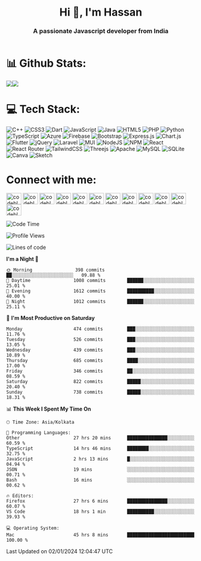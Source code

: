 <h1 align="center">Hi 👋, I'm Hassan</h1>
<h3 align="center">A passionate Javascript developer from India</h3>

<p align="left"> <a href="https://twitter.com/" target="blank"><img src="https://img.shields.io/twitter/follow/?logo=twitter&style=for-the-badge" alt="" /></a> </p>
<h1 align="left">📊 Github Stats:</h1>
<div style="display:flex;">
<img src="https://github-readme-streak-stats.herokuapp.com/?user=codeblooded47&theme=dracula&hide_border=false" />

<img src="https://github-readme-stats.vercel.app/api/top-langs/?username=codeblooded47&layout=compact&theme=dracula" />


</div>
<h1 id="-tech-stack-">💻 Tech Stack:</h1>
<p><img src="https://img.shields.io/badge/c++-%2300599C.svg?style=for-the-badge&amp;logo=c%2B%2B&amp;logoColor=white" alt="C++"> <img src="https://img.shields.io/badge/css3-%231572B6.svg?style=for-the-badge&amp;logo=css3&amp;logoColor=white" alt="CSS3"> <img src="https://img.shields.io/badge/dart-%230175C2.svg?style=for-the-badge&amp;logo=dart&amp;logoColor=white" alt="Dart"> <img src="https://img.shields.io/badge/javascript-%23323330.svg?style=for-the-badge&amp;logo=javascript&amp;logoColor=%23F7DF1E" alt="JavaScript"> <img src="https://img.shields.io/badge/java-%23ED8B00.svg?style=for-the-badge&amp;logo=java&amp;logoColor=white" alt="Java"> <img src="https://img.shields.io/badge/html5-%23E34F26.svg?style=for-the-badge&amp;logo=html5&amp;logoColor=white" alt="HTML5"> <img src="https://img.shields.io/badge/php-%23777BB4.svg?style=for-the-badge&amp;logo=php&amp;logoColor=white" alt="PHP"> <img src="https://img.shields.io/badge/python-3670A0?style=for-the-badge&amp;logo=python&amp;logoColor=ffdd54" alt="Python"> <img src="https://img.shields.io/badge/typescript-%23007ACC.svg?style=for-the-badge&amp;logo=typescript&amp;logoColor=white" alt="TypeScript"> <img src="https://img.shields.io/badge/azure-%230072C6.svg?style=for-the-badge&amp;logo=azure-devops&amp;logoColor=white" alt="Azure"> <img src="https://img.shields.io/badge/firebase-%23039BE5.svg?style=for-the-badge&amp;logo=firebase" alt="Firebase"> <img src="https://img.shields.io/badge/bootstrap-%23563D7C.svg?style=for-the-badge&amp;logo=bootstrap&amp;logoColor=white" alt="Bootstrap"> <img src="https://img.shields.io/badge/express.js-%23404d59.svg?style=for-the-badge&amp;logo=express&amp;logoColor=%2361DAFB" alt="Express.js"> <img src="https://img.shields.io/badge/chart.js-F5788D.svg?style=for-the-badge&amp;logo=chart.js&amp;logoColor=white" alt="Chart.js"> <img src="https://img.shields.io/badge/Flutter-%2302569B.svg?style=for-the-badge&amp;logo=Flutter&amp;logoColor=white" alt="Flutter"> <img src="https://img.shields.io/badge/jquery-%230769AD.svg?style=for-the-badge&amp;logo=jquery&amp;logoColor=white" alt="jQuery"> <img src="https://img.shields.io/badge/laravel-%23FF2D20.svg?style=for-the-badge&amp;logo=laravel&amp;logoColor=white" alt="Laravel"> <img src="https://img.shields.io/badge/MUI-%230081CB.svg?style=for-the-badge&amp;logo=material-ui&amp;logoColor=white" alt="MUI"> <img src="https://img.shields.io/badge/node.js-6DA55F?style=for-the-badge&amp;logo=node.js&amp;logoColor=white" alt="NodeJS"> <img src="https://img.shields.io/badge/NPM-%23000000.svg?style=for-the-badge&amp;logo=npm&amp;logoColor=white" alt="NPM"> <img src="https://img.shields.io/badge/react-%2320232a.svg?style=for-the-badge&amp;logo=react&amp;logoColor=%2361DAFB" alt="React"> <img src="https://img.shields.io/badge/React_Router-CA4245?style=for-the-badge&amp;logo=react-router&amp;logoColor=white" alt="React Router"> <img src="https://img.shields.io/badge/tailwindcss-%2338B2AC.svg?style=for-the-badge&amp;logo=tailwind-css&amp;logoColor=white" alt="TailwindCSS"> <img src="https://img.shields.io/badge/threejs-black?style=for-the-badge&amp;logo=three.js&amp;logoColor=white" alt="Threejs"> <img src="https://img.shields.io/badge/apache-%23D42029.svg?style=for-the-badge&amp;logo=apache&amp;logoColor=white" alt="Apache"> <img src="https://img.shields.io/badge/mysql-%2300f.svg?style=for-the-badge&amp;logo=mysql&amp;logoColor=white" alt="MySQL"> <img src="https://img.shields.io/badge/sqlite-%2307405e.svg?style=for-the-badge&amp;logo=sqlite&amp;logoColor=white" alt="SQLite"> <img src="https://img.shields.io/badge/Canva-%2300C4CC.svg?style=for-the-badge&amp;logo=Canva&amp;logoColor=white" alt="Canva"> <img src="https://img.shields.io/badge/Sketch-FFB387?style=for-the-badge&amp;logo=sketch&amp;logoColor=black" alt="Sketch"></p>


<h1 align="left">Connect with me:</h1>
<p align="left">
<a href="https://dev.to/codeblooded47" target="blank"><img align="center" src="https://cdn.jsdelivr.net/npm/simple-icons@3.0.1/icons/dev-dot-to.svg" alt="codeblooded47" height="30" width="40" /></a>
<a href="https://twitter.com/codeblooded47" target="blank"><img align="center" src="https://raw.githubusercontent.com/rahuldkjain/github-profile-readme-generator/master/src/images/icons/Social/twitter.svg" alt="codeblooded47" height="30" width="40" /></a>
<a href="https://www.linkedin.com/in/md-hassan-b4ba151bb" target="blank"><img align="center" src="https://raw.githubusercontent.com/rahuldkjain/github-profile-readme-generator/master/src/images/icons/Social/linked-in-alt.svg" alt="codeblooded47" height="30" width="40" /></a>
<a href="https://dribbble.com/codeblooded47" target="blank"><img align="center" src="https://raw.githubusercontent.com/rahuldkjain/github-profile-readme-generator/master/src/images/icons/Social/dribbble.svg" alt="codeblooded47" height="30" width="40" /></a>
<a href="https://medium.com/@codeblooded47" target="blank"><img align="center" src="https://raw.githubusercontent.com/rahuldkjain/github-profile-readme-generator/master/src/images/icons/Social/medium.svg" alt="codeblooded47" height="30" width="40" /></a>
<a href="https://www.codechef.com/users/codeblooded47" target="blank"><img align="center" src="https://cdn.jsdelivr.net/npm/simple-icons@3.1.0/icons/codechef.svg" alt="codeblooded47" height="30" width="40" /></a>
<a href="https://www.hackerrank.com/codeblooded47" target="blank"><img align="center" src="https://raw.githubusercontent.com/rahuldkjain/github-profile-readme-generator/master/src/images/icons/Social/hackerrank.svg" alt="codeblooded47" height="30" width="40" /></a>
<a href="https://codeforces.com/profile/codeblooded47" target="blank"><img align="center" src="https://cdn.jsdelivr.net/npm/simple-icons@3.0.1/icons/codeforces.svg" alt="codeblooded47" height="30" width="40" /></a>
<a href="https://www.leetcode.com/codeblooded47" target="blank"><img align="center" src="https://raw.githubusercontent.com/rahuldkjain/github-profile-readme-generator/master/src/images/icons/Social/leet-code.svg" alt="codeblooded47" height="30" width="40" /></a>
<a href="https://www.hackerearth.com/codeblooded47" target="blank"><img align="center" src="https://raw.githubusercontent.com/rahuldkjain/github-profile-readme-generator/master/src/images/icons/Social/hackerearth.svg" alt="codeblooded47" height="30" width="40" /></a>
<a href="https://auth.geeksforgeeks.org/user/codeblooded47" target="blank"><img align="center" src="https://raw.githubusercontent.com/rahuldkjain/github-profile-readme-generator/master/src/images/icons/Social/geeks-for-geeks.svg" alt="codeblooded47" height="30" width="40" /></a>
<a href="https://www.topcoder.com/members/codeblooded47" target="blank"><img align="center" src="https://cdn.jsdelivr.net/npm/simple-icons@3.0.1/icons/topcoder.svg" alt="codeblooded47" height="30" width="40" /></a>
</p>


<!--START_SECTION:waka-->

![Code Time](http://img.shields.io/badge/Code%20Time-49%20hrs%2048%20mins-blue)

![Profile Views](http://img.shields.io/badge/Profile%20Views-0-blue)

![Lines of code](https://img.shields.io/badge/From%20Hello%20World%20I%27ve%20Written-23.3%20million%20lines%20of%20code-blue)

**I'm a Night 🦉** 

```text
🌞 Morning                398 commits         ██░░░░░░░░░░░░░░░░░░░░░░░   09.88 % 
🌆 Daytime                1008 commits        ██████░░░░░░░░░░░░░░░░░░░   25.01 % 
🌃 Evening                1612 commits        ██████████░░░░░░░░░░░░░░░   40.00 % 
🌙 Night                  1012 commits        ██████░░░░░░░░░░░░░░░░░░░   25.11 % 
```
📅 **I'm Most Productive on Saturday** 

```text
Monday                   474 commits         ███░░░░░░░░░░░░░░░░░░░░░░   11.76 % 
Tuesday                  526 commits         ███░░░░░░░░░░░░░░░░░░░░░░   13.05 % 
Wednesday                439 commits         ███░░░░░░░░░░░░░░░░░░░░░░   10.89 % 
Thursday                 685 commits         ████░░░░░░░░░░░░░░░░░░░░░   17.00 % 
Friday                   346 commits         ██░░░░░░░░░░░░░░░░░░░░░░░   08.59 % 
Saturday                 822 commits         █████░░░░░░░░░░░░░░░░░░░░   20.40 % 
Sunday                   738 commits         █████░░░░░░░░░░░░░░░░░░░░   18.31 % 
```


📊 **This Week I Spent My Time On** 

```text
🕑︎ Time Zone: Asia/Kolkata

💬 Programming Languages: 
Other                    27 hrs 20 mins      ███████████████░░░░░░░░░░   60.59 % 
TypeScript               14 hrs 46 mins      ████████░░░░░░░░░░░░░░░░░   32.75 % 
JavaScript               2 hrs 13 mins       █░░░░░░░░░░░░░░░░░░░░░░░░   04.94 % 
JSON                     19 mins             ░░░░░░░░░░░░░░░░░░░░░░░░░   00.71 % 
Bash                     16 mins             ░░░░░░░░░░░░░░░░░░░░░░░░░   00.62 % 

🔥 Editors: 
Firefox                  27 hrs 6 mins       ███████████████░░░░░░░░░░   60.07 % 
VS Code                  18 hrs 1 min        ██████████░░░░░░░░░░░░░░░   39.93 % 

💻 Operating System: 
Mac                      45 hrs 8 mins       █████████████████████████   100.00 % 
```


 Last Updated on 02/01/2024 12:04:47 UTC
<!--END_SECTION:waka-->

